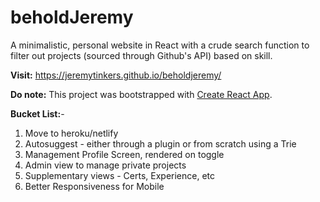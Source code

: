 # beholdJeremy

A minimalistic, personal website in React with a crude search function to filter out projects (sourced through Github's API) based on skill.

**Visit:** https://jeremytinkers.github.io/beholdjeremy/

**Do note:** This project was bootstrapped with [Create React App](https://github.com/facebook/create-react-app).

**Bucket List:**-
1. Move to heroku/netlify
2. Autosuggest - either through a plugin or from scratch using a Trie
3. Management Profile Screen, rendered on toggle
4. Admin view to manage private projects
5. Supplementary views - Certs, Experience, etc
6. Better Responsiveness for Mobile







